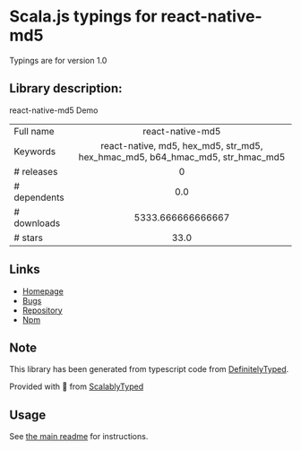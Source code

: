 
# Scala.js typings for react-native-md5

Typings are for version 1.0

## Library description:
react-native-md5 Demo

|                    |                 |
| ------------------ | :-------------: |
| Full name          | react-native-md5 |
| Keywords           | react-native, md5, hex_md5, str_md5, hex_hmac_md5, b64_hmac_md5, str_hmac_md5 |
| # releases         | 0 |
| # dependents       | 0.0 |
| # downloads        | 5333.666666666667 |
| # stars            | 33.0 |

## Links
- [Homepage](https://github.com/kmend/react-native-md5)
- [Bugs](https://github.com/kmend/react-native-md5/issues)
- [Repository](https://github.com/kmend/react-native-md5)
- [Npm](https://www.npmjs.com/package/react-native-md5)
    


## Note
This library has been generated from typescript code from [DefinitelyTyped](https://definitelytyped.org).

Provided with :purple_heart: from [ScalablyTyped](https://github.com/oyvindberg/ScalablyTyped)

## Usage
See [the main readme](../../readme.md) for instructions.


